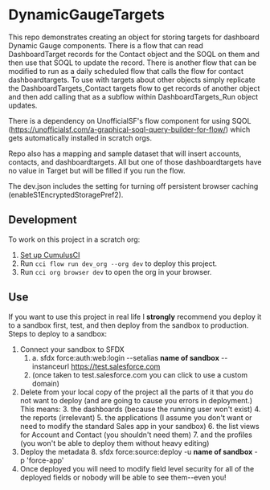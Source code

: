 # DynamicGaugeTargets

This repo demonstrates creating an object for storing targets for dashboard Dynamic Gauge components. There is a flow that can read DashboardTarget records for the Contact object and the SOQL on them and then use that SOQL to update the record. There is another flow that can be modified to run as a daily scheduled flow that calls the flow for contact dashboardtargets. To use with targets about other objects simply replicate the DashboardTargets_Contact targets flow to get records of another object and then add calling that as a subflow within DashboardTargets_Run object updates.

There is a dependency on UnofficialSF's flow component for using SQOL (https://unofficialsf.com/a-graphical-soql-query-builder-for-flow/) which gets automatically installed in scratch orgs.

Repo also has a mapping and sample dataset that will insert accounts, contacts, and dashboardtargets. All but one of those dashboardtargets have no value in Target but will be filled if you run the flow.

The dev.json includes the setting for turning off persistent browser caching (enableS1EncryptedStoragePref2).

## Development

To work on this project in a scratch org:

1. [Set up CumulusCI](https://cumulusci.readthedocs.io/en/latest/tutorial.html)
2. Run `cci flow run dev_org --org dev` to deploy this project.
3. Run `cci org browser dev` to open the org in your browser.

## Use

If you want to use this project in real life I **strongly** recommend you deploy it to a sandbox first, test, and then deploy from the sandbox to production. Steps to deploy to a sandbox:



1. Connect your sandbox to SFDX
    1. a. sfdx force:auth:web:login --setalias __name of sandbox__ --instanceurl https://test.salesforce.com 
    2. (once taken to test.salesforce.com you can click to use a custom domain)
2. Delete from your local copy of the project all the parts of it that you do not want to deploy (and are going to cause you errors in deployment.) This means:
    3. the dashboards (because the running user won't exist)
    4. the reports (irrelevant)
    5. the applications (I assume you don't want or need to modify the standard Sales app in your sandbox)
    6. the list views for Account and Contact (you shouldn't need them)
    7. and the profiles (you won't be able to deploy them without heavy editing)
3. Deploy the metadata
    8. sfdx force:source:deploy -u __name of sandbox__ -p 'force-app'
4. Once deployed you will need to modify field level security for all of the deployed fields or nobody will be able to see them--even you!
